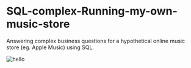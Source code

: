 # SQL-complex-Running-my-own-music-store
Answering complex business questions for a hypothetical online music store (eg. Apple Music) using SQL.

![hello](C:/PythP/chinook-schema.svg)
